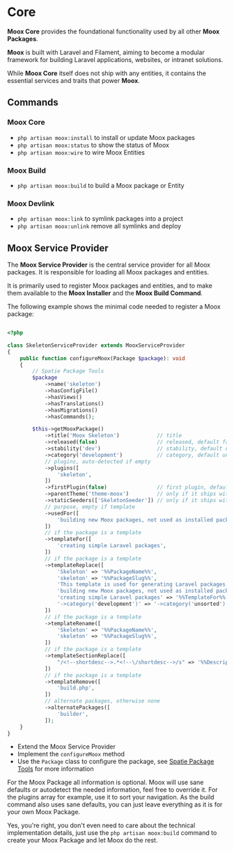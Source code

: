 # Core

**Moox Core** provides the foundational functionality used by all other **Moox Packages**.

**Moox** is built with Laravel and Filament, aiming to become a modular framework for building Laravel applications, websites, or intranet solutions.

While **Moox Core** itself does not ship with any entities, it contains the essential services and traits that power **Moox**.

## Commands

### Moox Core

-   `php artisan moox:install` to install or update Moox packages
-   `php artisan moox:status` to show the status of Moox
-   `php artisan moox:wire` to wire Moox Entities

### Moox Build

-   `php artisan moox:build` to build a Moox package or Entity

### Moox Devlink

-   `php artisan moox:link` to symlink packages into a project
-   `php artisan moox:unlink` remove all symlinks and deploy

## Moox Service Provider

The **Moox Service Provider** is the central service provider for all Moox packages. It is responsible for loading all Moox packages and entities.

It is primarily used to register Moox packages and entities, and to make them available to the **Moox Installer** and the **Moox Build Command**.

The following example shows the minimal code needed to register a Moox package:

```php

<?php

class SkeletonServiceProvider extends MooxServiceProvider
{
    public function configureMoox(Package $package): void
    {
        // Spatie Package Tools
        $package
            ->name('skeleton')
            ->hasConfigFile()
            ->hasViews()
            ->hasTranslations()
            ->hasMigrations()
            ->hasCommands();

        $this->getMooxPackage()
            ->title('Moox Skeleton')            // title
            ->released(false)                   // released, default false
            ->stability('dev')                  // stability, default dev
            ->category('development')           // category, default unsorted
            // plugins, auto-detected if empty
            ->plugins([
                'skeleton',
            ])
            ->firstPlugin(false)                // first plugin, default false
            ->parentTheme('theme-moox')         // only if it ships with a theme
            ->staticSeeders(['SkeletonSeeder']) // only if it ships with static data
            // purpose, empty if template
            ->usedFor([
                'building new Moox packages, not used as installed package',
            ])
            // if the package is a template
            ->templateFor([
                'creating simple Laravel packages',
            ])
            // if the package is a template
            ->templateReplace([
                'Skeleton' => '%%PackageName%%',
                'skeleton' => '%%PackageSlug%%',
                'This template is used for generating Laravel packages.' => '%%Description%%',
                'building new Moox packages, not used as installed package' => '%%UsedFor%%',
                'creating simple Laravel packages' => '%%TemplateFor%%',
                '->category('development')' => '->category('unsorted')',
            ])
            // if the package is a template
            ->templateRename([
                'Skeleton' => '%%PackageName%%',
                'skeleton' => '%%PackageSlug%%',
            ])
            // if the package is a template
            ->templateSectionReplace([
                "/<!--shortdesc-->.*<!--\/shortdesc-->/s" => '%%Description%%',
            ])
            // if the package is a template
            ->templateRemove([
                'build.php',
            ])
            // alternate packages, otherwise none
            ->alternatePackages([
                'builder',
            ]);
    }
}
```

-   Extend the Moox Service Provider
-   Implement the `configureMoox` method
-   Use the `Package` class to configure the package, see [Spatie Package Tools](https://spatie.be/docs/laravel-package-tools/v6/installation-laravel) for more information

For the Moox Package all information is optional. Moox will use sane defaults or autodetect the needed information, feel free to override it. For the plugins array for example, use it to sort your navigation. As the build command also uses sane defaults, you can just leave everything as it is for your own Moox Package.

Yes, you're right, you don't even need to care about the technical implementation details, just use the `php artisan moox:build` command to create your Moox Package and let Moox do the rest.
